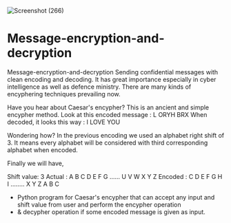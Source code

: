 ![Screenshot (266)](https://user-images.githubusercontent.com/31856332/118682999-9bf53480-b81e-11eb-905b-e7047cb876cc.png)
# Message-encryption-and-decryption
Message-encryption-and-decryption
Sending confidential messages with clean encoding and decoding.
It has great importance especially in cyber intelligence as well as defence ministry. There are many kinds of encyphering techniques prevailing now. 


 Have you hear about Caesar's encypher?
This is an ancient and simple encypher method. 
 Look at this encoded message  : L ORYH BRX 
When decoded, it looks this way : I LOVE YOU 


Wondering how?
In the previous encoding we used an alphabet right shift of 3. 
It means every alphabet will be considered with third corresponding alphabet when encoded. 


Finally we will have,

Shift value: 3 
Actual     : A B C D E F G ...... U V W X Y Z 
Encoded : C D E F G H I ........ X Y Z A B C 

* Python program for Caesar's encypher that can accept any input and shift value from user and perform the encypher operation
* & decypher operation if some encoded message is given as input.

